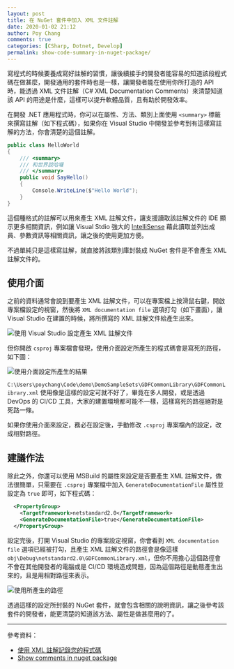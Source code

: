 ```yaml
---
layout: post
title: 在 NuGet 套件中加入 XML 文件註解
date: 2020-01-02 21:12
author: Poy Chang
comments: true
categories: [CSharp, Dotnet, Develop]
permalink: show-code-summary-in-nuget-package/
---
```


寫程式的時候要養成寫好註解的習慣，讓後續接手的開發者能容易的知道該段程式碼在做甚麼，開發通用的套件時也是一樣，讓開發者能在使用你所打造的 API 時，能透過 XML 文件註解（C# XML Documentation Comments）來清楚知道該 API 的用途是什麼，這樣可以提升軟體品質，且有助於開發效率。

在開發 .NET 應用程式時，你可以在屬性、方法、類別上面使用 `<summary>` 標籤來撰寫註解（如下程式碼），如果你在 Visual Studio 中開發並參考到有這樣寫註解的方法，你會清楚的這個註解。

```csharp
public class HelloWorld
{
    /// <summary>
    /// 和世界說哈囉
    /// </summary>
    public void SayHello()
    {
        Console.WriteLine($"Hello World");
    }
}
```

這個種格式的註解可以用來產生 XML 註解文件，讓支援讀取該註解文件的 IDE 顯示更多相關資訊，例如讓 Visual Stdio 強大的 [IntelliSense](https://docs.microsoft.com/zh-tw/visualstudio/ide/using-intellisense) 藉此讀取並列出成員、參數資訊等相關資訊，讓之後的使用更加方便。

不過單純只是這樣寫註解，就直接將該類別庫封裝成 NuGet 套件是不會產生 XML 註解文件的。

## 使用介面

之前的資料通常會說到要產生 XML 註解文件，可以在專案檔上按滑鼠右鍵，開啟專案檔設定的視窗，然後將 `XML documentation file` 選項打勾（如下畫面），讓 Visual Studio 在建置的時候，將所撰寫的 XML 註解文件給產生出來。

![使用 Visual Studio 設定產生 XML 註解文件](https://i.imgur.com/N64ilVG.png)

但你開啟 `csproj` 專案檔會發現，使用介面設定所產生的程式碼會是寫死的路徑，如下圖：

![使用介面設定所產生的結果](https://i.imgur.com/ja93Syn.png)

`C:\Users\poychang\Code\demo\DemoSampleSets\GDFCommonLibrary\GDFCommonLibrary.xml` 使用像是這樣的設定可就不好了，畢竟在多人開發，或是透過 DevOps 的 CI/CD 工具，大家的建置環境都可能不一樣，這樣寫死的路徑絕對是死路一條。

如果你使用介面來設定，務必在設定後，手動修改 `.csproj` 專案檔內的設定，改成相對路徑。

## 建議作法

除此之外，你還可以使用 MSBuild 的屬性來設定是否要產生 XML 註解文件，做法很簡單，只需要在 `.csproj` 專案檔中加入 `GenerateDocumentationFile` 屬性並設定為 `true` 即可，如下程式碼：

```xml
  <PropertyGroup>
    <TargetFramework>netstandard2.0</TargetFramework>
    <GenerateDocumentationFile>true</GenerateDocumentationFile>
  </PropertyGroup>
```

設定完後，打開 Visual Studio 的專案設定視窗，你會看到 `XML documentation file` 選項已經被打勾，且產生 XML 註解文件的路徑會是像這樣 `obj\Debug\netstandard2.0\GDFCommonLibrary.xml`，但你不用擔心這個路徑會不會在其他開發者的電腦或是 CI/CD 環境造成問題，因為這個路徑是動態產生出來的，且是用相對路徑來表示。

![使用所產生的路徑](https://i.imgur.com/NpbVtri.png)

透過這樣的設定所封裝的 NuGet 套件，就會包含相關的說明資訊，讓之後參考該套件的開發者，能更清楚的知道該方法、屬性是做甚麼用的了。

----------

參考資料：

* [使用 XML 註解記錄您的程式碼](https://docs.microsoft.com/zh-tw/dotnet/csharp/codedoc)
* [Show comments in nuget package](https://stackoverflow.com/questions/43305578/show-comments-in-nuget-package)
